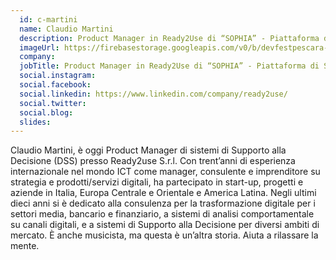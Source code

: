 ```yaml
---
  id: c-martini
  name: Claudio Martini
  description: Product Manager in Ready2Use di “SOPHIA” - Piattaforma di Supporto alle Decisioni
  imageUrl: https://firebasestorage.googleapis.com/v0/b/devfestpescara-2023.appspot.com/o/speakers%2Fc-martini.jpg?alt=media&token=71d19419-6ba2-4382-9091-c6bd35d250eb
  company: 
  jobTitle: Product Manager in Ready2Use di “SOPHIA” - Piattaforma di Supporto alle Decisioni
  social.instagram: 
  social.facebook: 
  social.linkedin: https://www.linkedin.com/company/ready2use/
  social.twitter: 
  social.blog: 
  slides: 
---
```

Claudio Martini, è oggi Product Manager di sistemi di Supporto alla Decisione (DSS) presso Ready2use S.r.l. Con trent’anni di esperienza internazionale nel mondo ICT come manager, consulente e imprenditore su strategia e prodotti/servizi digitali, ha partecipato in start-up, progetti e aziende in Italia, Europa Centrale e Orientale e America Latina. Negli ultimi dieci anni si è dedicato alla consulenza per la trasformazione digitale per i settori media, bancario e finanziario, a sistemi di analisi comportamentale su canali digitali, e a sistemi di Supporto alla Decisione per diversi ambiti di mercato. È anche musicista, ma questa è un’altra storia. Aiuta a rilassare la mente.
  